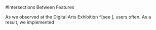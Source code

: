 #Intersections Between Features

As we observed at the Digital Arts Exhibition ^[see ], users often.  As a result, we implemented 